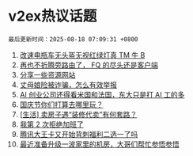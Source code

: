 # v2ex热议话题

`最后更新时间：2025-08-18 07:09:31 +0800`

1. [改速电瓶车无头盔无视红绿灯真 TM 牛 B](https://www.v2ex.com/t/1152944)
1. [再也不折腾旁路由了， FQ 的尽头还是客户端](https://www.v2ex.com/t/1152993)
1. [分享一些资源网站](https://www.v2ex.com/t/1152949)
1. [丈母娘险被诈骗，怎么有效举报](https://www.v2ex.com/t/1152978)
1. [AI 创业公司还得看米国和法国，东大只是打 AI 工的多](https://www.v2ex.com/t/1152951)
1. [国庆节你们打算去哪里玩？](https://www.v2ex.com/t/1152962)
1. [[生活] 卖房子遇“装修代卖”有何套路？](https://www.v2ex.com/t/1152987)
1. [我第 2 次拒绝加班了](https://www.v2ex.com/t/1153019)
1. [腾讯大王卡又开始背刺福利二选一了吗](https://www.v2ex.com/t/1152928)
1. [最近准备升级一波家里的机房，大哥们帮忙参悟参悟](https://www.v2ex.com/t/1152967)

